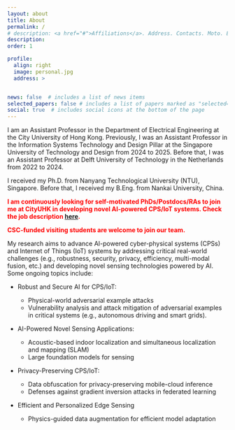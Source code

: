 ```yaml
---
layout: about
title: About
permalink: /
# description: <a href="#">Affiliations</a>. Address. Contacts. Moto. Etc.
description: 
order: 1

profile:
  align: right
  image: personal.jpg
  address: >


news: false  # includes a list of news items
selected_papers: false # includes a list of papers marked as "selected={true}"
social: true  # includes social icons at the bottom of the page
---
```


<!-- Write your biography here. Tell the world about yourself. Link to your favorite [subreddit](http://reddit.com){:target="\_blank"}. You can put a picture in, too. The code is already in, just name your picture `prof_pic.jpg` and put it in the `img/` folder.

Put your address / P.O. box / other info right below your picture. You can also disable any these elements by editing `profile` property of the YAML header of your `_pages/about.md`. Edit `_bibliography/papers.bib` and Jekyll will render your [publications page](/al-folio/publications/) automatically.

Link to your social media connections, too. This theme is set up to use [Font Awesome icons](http://fortawesome.github.io/Font-Awesome/){:target="\_blank"} and [Academicons](https://jpswalsh.github.io/academicons/){:target="\_blank"}, like the ones below. Add your Facebook, Twitter, LinkedIn, Google Scholar, or just disable all of them. -->

I am an Assistant Professor in the Department of Electrical Engineering at the City University of Hong Kong. Previously, I was an Assistant Professor in the Information Systems Technology and Design Pillar at the Singapore University of Technology and Design from 2024 to 2025. 
Before that, I was an Assistant Professor at Delft University of Technology in the Netherlands from 2022 to 2024.
<!-- I am currently an Assistant Professor in the [Embedded Systems Group](https://www.tudelft.nl/ewi/over-de-faculteit/afdelingen/software-technology/embedded-systems) of the Faculty of Electrical Engineering, Mathematics and Computer Science (EEMCS) at Delft University of Technology, the Netherlands. -->
I received my Ph.D. from Nanyang Technological University (NTU), Singapore. Before that, I received my B.Eng. from Nankai University, China.




<!-- **I am seeking multiple Ph.D. students and RAs to join my research team and work on resilient and deployable AIoT systems. Check the job description [here](https://song-qun.github.io/opening/).** -->

**<span style="color: red;">I am continuously looking for self-motivated PhDs/Postdocs/RAs to join me at CityUHK in developing novel AI-powered CPS/IoT systems. Check the job description [here](https://song-qun.github.io/opening-PhD/).</span>**

<!-- **<span style="color: red;">I have openings for 1-2 fully-funded Ph.D. students with strong interest in developing robust and efficient AI-powered CPS/IoT systems. Check the job description [here](https://song-qun.github.io/opening-PhD/).</span>** -->

<!-- **<span style="color: red;">I have openings for 1-2 research assistants/associates/fellows to work on acoustic SLAM. Check the job description [here](https://song-qun.github.io/opening-acoustic-SLAM/).</span>** -->

**<span style="color: red;">CSC-funded visiting students are welcome to join our team.</span>**


<!-- My research interests also include exploiting physical knowledge to advance the learning process on embedded devices and developing privacy-preserved AIoT systems. -->

My research aims to advance AI-powered cyber-physical systems (CPSs) and Internet of Things (IoT) systems by addressing critical real-world challenges (e.g., robustness, security, privacy, efficiency, multi-modal fusion, etc.) and developing novel sensing technologies powered by AI. Some ongoing topics include:

* Robust and Secure AI for CPS/IoT:
  * Physical-world adversarial example attacks
  * Vulnerability analysis and attack mitigation of adversarial examples in critical systems (e.g., autonomous driving and smart grids).

* AI-Powered Novel Sensing Applications:
  * Acoustic-based indoor localization and simultaneous localization and mapping (SLAM)
  * Large foundation models for sensing

* Privacy-Preserving CPS/IoT:
  * Data obfuscation for privacy-preserving mobile-cloud inference
  * Defenses against gradient inversion attacks in federated learning

* Efficient and Personalized Edge Sensing
  * Physics-guided data augmentation for efficient model adaptation